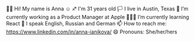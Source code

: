 👋🏼 Hi! My name is Anna ☺
♐ I'm 31 years old
🏳 I live in Austin, Texas
🔭 I’m currently working as a Product Manager at Apple
👩🏼‍💻 I’m currently learning React
💬 I speak English, Russian and German
📫 How to reach me: https://www.linkedin.com/in/anna-ianikova/
😄 Pronouns: She/her/hers
